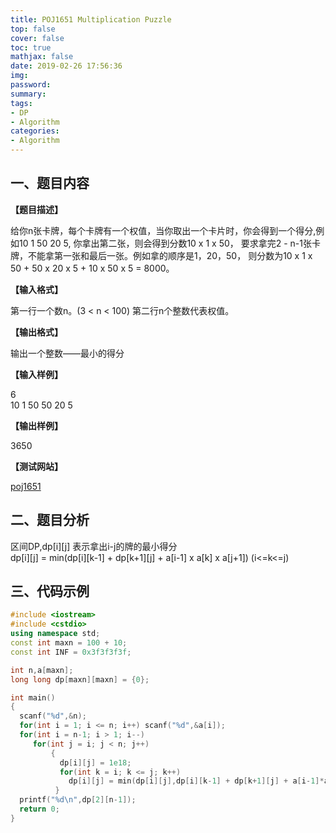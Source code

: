 ```yaml
---
title: POJ1651 Multiplication Puzzle
top: false
cover: false
toc: true
mathjax: false
date: 2019-02-26 17:56:36
img:
password:
summary:
tags:
- DP
- Algorithm
categories:
- Algorithm
---
```


## 一、题目内容

**【题目描述】**

给你n张卡牌，每个卡牌有一个权值，当你取出一个卡片时，你会得到一个得分,例如10 1 50 20 5, 你拿出第二张，则会得到分数10 x 1 x 50，
要求拿完2 - n-1张卡牌，不能拿第一张和最后一张。例如拿的顺序是1，20，50， 则分数为10 x 1 x 50 + 50 x 20 x 5 + 10 x 50 x 5 = 8000。

**【输入格式】**

第一行一个数n。(3 < n < 100)
第二行n个整数代表权值。

**【输出格式】**

输出一个整数——最小的得分

**【输入样例】**

6  
10 1 50 50 20 5  

**【输出样例】**

3650  

**【测试网站】**

[poj1651](http://poj.org/problem?id=1651)

## 二、题目分析

区间DP,dp[i][j] 表示拿出i-j的牌的最小得分  
dp[i][j] = min(dp[i][k-1] + dp[k+1][j] + a[i-1] x a[k] x a[j+1])   (i<=k<=j)

## 三、代码示例

```cpp
#include <iostream>
#include <cstdio>
using namespace std;
const int maxn = 100 + 10;
const int INF = 0x3f3f3f3f;

int n,a[maxn];
long long dp[maxn][maxn] = {0};

int main()
{
  scanf("%d",&n);
  for(int i = 1; i <= n; i++) scanf("%d",&a[i]);
  for(int i = n-1; i > 1; i--)
     for(int j = i; j < n; j++)
         {
           dp[i][j] = 1e18;
           for(int k = i; k <= j; k++)
             dp[i][j] = min(dp[i][j],dp[i][k-1] + dp[k+1][j] + a[i-1]*a[j+1]*a[k]);
          }
  printf("%d\n",dp[2][n-1]);
  return 0;
}

```
